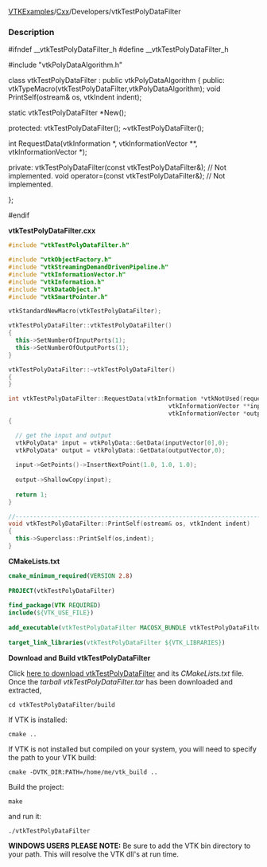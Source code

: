[VTKExamples](/home/)/[Cxx](/Cxx)/Developers/vtkTestPolyDataFilter

### Description
<source lang="cpp">

#ifndef __vtkTestPolyDataFilter_h
#define __vtkTestPolyDataFilter_h

#include "vtkPolyDataAlgorithm.h"

class vtkTestPolyDataFilter : public vtkPolyDataAlgorithm 
{
public:
  vtkTypeMacro(vtkTestPolyDataFilter,vtkPolyDataAlgorithm);
  void PrintSelf(ostream& os, vtkIndent indent);

  static vtkTestPolyDataFilter *New();
	
protected:
  vtkTestPolyDataFilter();
  ~vtkTestPolyDataFilter();
  
  int RequestData(vtkInformation *, vtkInformationVector **, vtkInformationVector *);

private:
  vtkTestPolyDataFilter(const vtkTestPolyDataFilter&);  // Not implemented.
  void operator=(const vtkTestPolyDataFilter&);  // Not implemented.

};

#endif

</source>

**vtkTestPolyDataFilter.cxx**
```c++
#include "vtkTestPolyDataFilter.h"

#include "vtkObjectFactory.h"
#include "vtkStreamingDemandDrivenPipeline.h"
#include "vtkInformationVector.h"
#include "vtkInformation.h"
#include "vtkDataObject.h"
#include "vtkSmartPointer.h"

vtkStandardNewMacro(vtkTestPolyDataFilter);

vtkTestPolyDataFilter::vtkTestPolyDataFilter()
{
  this->SetNumberOfInputPorts(1);
  this->SetNumberOfOutputPorts(1);
}

vtkTestPolyDataFilter::~vtkTestPolyDataFilter()
{
}

int vtkTestPolyDataFilter::RequestData(vtkInformation *vtkNotUsed(request),
                                             vtkInformationVector **inputVector,
                                             vtkInformationVector *outputVector)
{

  // get the input and output
  vtkPolyData* input = vtkPolyData::GetData(inputVector[0],0);
  vtkPolyData* output = vtkPolyData::GetData(outputVector,0);
  
  input->GetPoints()->InsertNextPoint(1.0, 1.0, 1.0);
    
  output->ShallowCopy(input);
    
  return 1;
}

//----------------------------------------------------------------------------
void vtkTestPolyDataFilter::PrintSelf(ostream& os, vtkIndent indent)
{
  this->Superclass::PrintSelf(os,indent);
}
```
**CMakeLists.txt**
```cmake
cmake_minimum_required(VERSION 2.8)
 
PROJECT(vtkTestPolyDataFilter)
 
find_package(VTK REQUIRED)
include(${VTK_USE_FILE})
 
add_executable(vtkTestPolyDataFilter MACOSX_BUNDLE vtkTestPolyDataFilter.cxx)
 
target_link_libraries(vtkTestPolyDataFilter ${VTK_LIBRARIES})
```

**Download and Build vtkTestPolyDataFilter**

Click [here to download vtkTestPolyDataFilter](https://github.com/lorensen/VTKWikiExamplesTarballs/raw/master/vtkTestPolyDataFilter.tar) and its *CMakeLists.txt* file.
Once the *tarball vtkTestPolyDataFilter.tar* has been downloaded and extracted,
```
cd vtkTestPolyDataFilter/build 
```
If VTK is installed:
```
cmake ..
```
If VTK is not installed but compiled on your system, you will need to specify the path to your VTK build:
```
cmake -DVTK_DIR:PATH=/home/me/vtk_build ..
```
Build the project:
```
make
```
and run it:
```
./vtkTestPolyDataFilter
```
**WINDOWS USERS PLEASE NOTE:** Be sure to add the VTK bin directory to your path. This will resolve the VTK dll's at run time.

